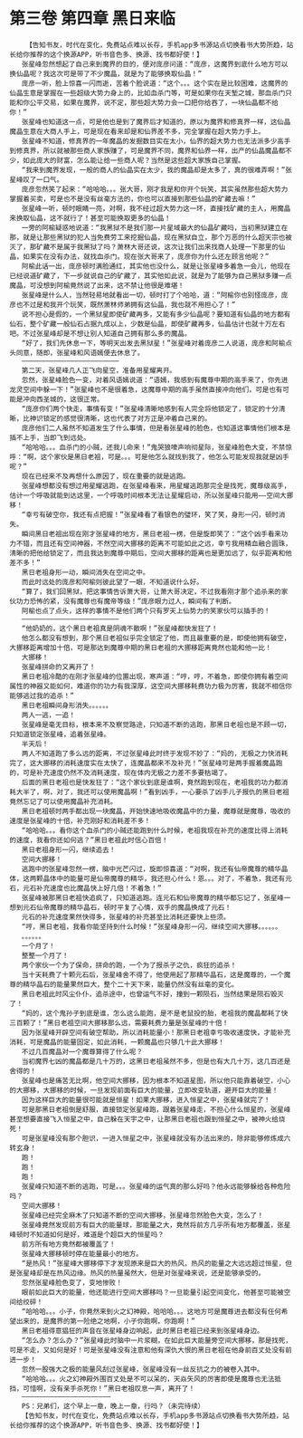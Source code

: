 # 第三卷 第四章 黑日来临
        【告知书友，时代在变化，免费站点难以长存，手机app多书源站点切换看书大势所趋，站长给你推荐的这个换源APP，听书音色多、换源、找书都好使！】
       张星峰忽然想起了自己来到魔界的目的，便对庞彦问道：“庞彦，这魔界到底什么地方可以换仙晶呢？我这次可是带了不少魔晶，就是为了能够换取仙晶！”
       庞彦一听，脸上惊喜一闪而逝，苦着个脸说道：“这个。。。这个实在是比较困难，这魔界的仙晶生意是掌握在一些超级大势力身上的，比如血杀门等，可是如果你在天堑之城，那血杀门只能和你公平交易，如果在魔界，说不定，那些超大势力会一口把你给吞了，一块仙晶都不给你！”
       张星峰也知道这一点，可是他也是到了魔界后才知道的，原以为魔界和修真界一样，这仙晶魔晶生意在大商人手上，可是现在看来却是和仙界差不多，完全掌握在超大势力手上。
       张星峰不知道，修真界的一年魔晶的发掘数目实在太小，仙界的超大势力也无法派多少高手到修真界，所以就被那些商人家族赚了，可是魔界不同，魔界和仙界一样，出产的仙晶魔晶都不少，如此庞大的财富，怎么能让给一些商人呢？当然是这些超大家族自己掌握。
       “我来到魔界发现，一般的商人的仙晶实在太少，我的魔晶却是太多了，真的很难弄啊！”张星峰叹了一口气。
       庞彦忽然笑了起来：“哈哈哈。。。张大哥，刚才我是和你开个玩笑，其实虽然那些超大势力掌握着买卖，可是也不是没有丝毫方法的，你也可以直接到那些仙晶的矿藏去嘛！”
       张星峰一听，顿时眼睛一亮，对啊，我不经过超大势力这一环，直接找矿藏的主人，用魔晶来换取仙晶，这不就行了！甚至可能换取更多的仙晶！
       一旁的阿榆疑惑地说道：“我黑狱不是我们那一片星域最大的仙晶矿藏吗，当初黑狱建立在那，就是让那些黑狱的犯人当免费劳工来挖掘仙晶，现在黑狱自立，那个万恶的什么超天宗也被灭了，那矿藏不是属于我黑狱了吗？萧林大哥还说，这次让我们出来找商人处理一下那里的仙晶，如果实在没有办法，就找血杀门。现在张大哥来了，庞彦你为什么还左顾言他呢？”
       阿榆此话一出，庞彦顿时满脸通红，其实他也没什么，就是让张星峰多着急一会儿，他现在已经说道矿藏了，下一步就说自己的矿藏了，其实他如此说，就是为了能够为自己黑狱多赚一点魔晶，可没想到阿榆竟然说了出来，这不禁让他很是难堪！
       张星峰是什么人，当然轻易地就看出一切，顿时打了个哈哈，道：“阿榆你也别怪庞彦，庞彦也不过是和我开个玩笑，既然萧林师弟拥有这仙晶，我也就不用担心了！”
       说不担心是假的，一个黑狱星即使矿藏再多，又能有多少仙晶呢？要知道有仙晶的地方都有仙石，整个矿藏一般仙石占据九成以上，少数是仙晶，即使矿藏再多，仙晶估计也就十万左右吧。不过张星峰却是不想让别人知道自己拥有那么多的魔晶。
       “好了，我们先休息一下，等明天出发去黑狱星！”张星峰对着庞彦二人说道，庞彦和阿榆点头同意，随即，张星峰和风语嫣便去休息了。
       ————————————————————————
       第二天，张星峰几人正飞向星空，准备用星耀离开。
       忽然，张星峰脸色一变，对着风语嫣说道：“语嫣，我感到有魔尊中期的高手来了，你先进龙灵空间中躲一下！”张星峰也不是很着急，这魔尊中期的高手虽然直接冲向他们，可是也有可能是冲向西圣城的，这很正常。
       “庞彦你们两个快走，事情有变！”张星峰清晰地感到有人完全将他锁定了，锁定的十分清晰，比神识锁定的感觉很清晰，这也代表了对方正是冲着自己来的。
       庞彦他们二人虽然不知道发生了什么事情，但是看张星峰的脸色，也知道这事情他们根本是插不上手，当即飞到远处。
       “哈哈哈。。。血杀门的小贼，还我儿命来！”鬼哭狼嚎声响彻星际，张星峰脸色大变，不禁惊呼：“啊，这个家伙是黑日老祖，可是。。。可是他怎么就找到我了，他怎么可能发现我就是凶手呢？”
       现在已经来不及再想什么原因了，现在重要的就是逃跑。
       张星峰想都没有想过用星耀逃跑，在张星峰看来，用星耀逃跑那完全是找死，魔尊级高手，估计一个呼吸就能到达这里，一个呼吸时间根本无法让星耀启动，所以张星峰只能用——空间大挪移！
       “幸亏有破空你，我还有点把握！”张星峰看了看银色的璧环，笑了笑，身形一闪，顿时消失。
       瞬间黑日老祖出现在刚才张星峰的地方，黑日老祖一楞，但是旋即笑了：“这个凶手看来功力不错，而且还有空间神器，不然空间大挪移的距离不可能如此之远，幸亏我用精血融合圆珠，清晰的把他给锁定了，而且我达到魔尊中期后，空间大挪移的距离也是更加远了，似乎距离和他差不多！”
       黑日老祖身形一动，瞬间消失在空间之中。
       而此时远处的庞彦和阿榆则彼此望了一眼，不知道说什么好。
       “算了，我们回黑狱，把这事情告诉萧大哥，让萧大哥决定，不过我看刚才那个追杀来的家伙功力恐怖的紧，没有魔尊也有魔帝等级！”庞彦眼力过人，瞬间有了判断。
       阿榆也点了点头，这样的事情不是他们两个只有罗天上仙势力的笑家伙可以插手的！
       ————————————————————————
       “他奶奶的，这个黑日老祖真是阴魂不散啊！”张星峰都快发狂了！
       他怎么都没有想到，那个黑日老祖似乎完全锁定了他，而且最重要的是，即使他拥有破空，大挪移距离增加十倍，可是那达到魔尊中期的黑日老祖的大挪移距离竟然也能和他一比！
       大挪移！
       张星峰拼命的又离开了！
       黑日老祖冷酷的在刚才张星峰的位置出现，寒声道：“哼，哼，不着急，即使你拥有着空间属性的神器又能如何，难道你的功力有我深厚，这空间大挪移耗费功力极为厉害，我就不相信你能够逃过我的追杀！”
       黑日老祖瞬间身形消失。。。。。。
       两人一逃，一追！
       张星峰是毫无目标，根本来不及察觉路途，只知道不断的逃跑，那黑日老祖也是不顾一切，只知道锁定张星峰，追着张星峰。
       半天后！
       两人不知道跑了多么远的距离，不过张星峰此时终于发现不妙了：“妈的，无极之力快消耗完了，这大挪移的消耗速度实在太快了，连魔晶都来不及补充！”张星峰可是两手握着魔晶跑的，可是补充速度仍然不及消耗速度，现在体内无极之力差不多要枯竭了。
       后面的黑日老祖也是快发狂了：“这个家伙到底是谁啊，竟然跑到现在，老祖我的功力都消耗大半了，啊，对了，我还可以使用魔晶啊！”看到凶手，一心要杀了凶手儿子报仇的黑日老祖竟然忘记了可以使用魔晶补充消耗。
       黑日老祖顿时两手都出现一块魔晶，开始快速地吸收魔晶中的力量，魔尊就是魔尊，吸收的速度是张星峰的十倍，补充刚好和消耗差不多！
       “哈哈哈。。。看你这个血杀门的小贼还能跑到什么时候，老祖我现在补充的速度比得上消耗的速度，我看你还如何逃？”黑日老祖此时信心百倍！
       黑日老祖身形一闪，继续追去！
       空间大挪移！
       逃跑中的张星峰忽然一楞，脑中光芒闪过，旋即惊喜道：“对啊，我还有仙帝魔尊的精华晶体，这两颗晶体中的能量可是仙帝魔尊的精华，我还担心什么！恩。。。对了，不着急，我还有元石，元石补充速度也比魔晶快上好几倍！不着急！”
       张星峰被那黑日老祖快追疯了，只知道逃跑。连元石和仙帝魔尊的精华都忘记了，张星峰一想到元石仙帝魔尊的精华晶石，顿时平复了心情，双手的魔晶换成了元石！
       元石的补充速度果然快得多，张星峰的补充甚至比消耗还要快上些须。
       “哼，黑日老祖，我看你能坚持到什么时候！”张星峰身形一闪，继续空间大挪移。。。。。。
       。。。。。。
       一个月了！
       整整一个月了！
       两个家伙一个为了保命，拼命的跑，一个为了报杀子之仇，疯狂的追杀！
       当十天耗费了十颗元石后，张星峰舍不得了，他使用起了那精华晶石，这是魔尊的，一个魔尊的精华晶石的能量果然巨大，整个二十天下来，能量仍然没有丝毫的变化。
       黑日老祖此时风尘仆仆，追杀途中，也曾运气不好，撞到一颗陨石，当然结果是陨石毁灭了！
       “妈的，这个鬼孙子到底是谁，怎么这么能跑，是不是老鼠投的胎，老祖我的魔晶都耗了快三百颗了！”黑日老祖空间大挪移那么远，需要耗费力量是张星峰的十倍！
       因为张星峰开辟空间有破空帮助，所以消耗能量小！那黑日老祖幸亏吸收速度快，才能补充消耗，可是魔晶的能量固定，如此消耗，一颗魔晶也只够几十此大挪移！
       不过几百魔晶对一个魔尊算得了什么呢？
       当初魔界七凶的魔晶都是几十万的，这黑日老祖虽然不多，但是也有大几十万，这几百还是舍得的！
       张星峰也是痛苦无比啊，他空间大挪移，因为根本不知道星图，所以他只能靠着破空，小心的大挪移，大挪移的时候，一旦发现前面有巨大的能量，立即改变轨道，避开巨大的能量！
       因为这样巨大的能量很可能就是恒星！如果大挪移，进入恒星之中，张星峰就完了！
       可是那黑日老祖倒是舒服，直接锁定张星峰跑，跟着张星峰走，不担心什么恒星的，张星峰甚至想要直接飞入恒星之中，自己躲在天宇之中，让那黑日老祖也跟到恒星之中，被神火给烧死！
       可是张星峰没有那个胆识，一进入恒星之中，张星峰就没有办法出来的，除非能够修炼成六转玄身！
       跑！
       跑！
       跑！
       张星峰只知道不断的逃跑，可是。。。张星峰的运气真的那么好吗？他永远能够躲给各种危险吗？
       空间大挪移！
       张星峰已经完全麻木了只知道不断的空间大挪移，张星峰忽然脸色大变，怎么了！
       张星峰竟然发现前方有巨大的能量球，那能量之大，竟然将前方几乎所有地方都覆盖，张星峰顿时不知道如何是好，难道是个超巨大的恒星吗？
       前方所有地方竟然都被覆盖了！
       张星峰大挪移顿时停在能量最小的地方。
       “是热风！”张星峰大挪移停下才发现原来是巨大的热风，热风的能量之大远远超过恒星，但是张星峰却是在热风边缘。热风的热量虽然大，但是对张星峰来说，还是能够承受的。
       忽然张星峰脸色变了，变地惨败！
       眼前如此巨大的能量，他还能进行空间大挪移吗？一旦能量引起空间变化，他甚至可能被空间给绞碎！
       “哈哈哈。。。小子，你竟然来到火之幻神殿，哈哈哈。。。这地方可是魔尊进去都没有任何希望出来的，是魔界的第一险绝之地啊，小子你跑啊，你跑啊！”
       黑日老祖得意猖狂的声音在张星峰身边响起，此时黑日老祖已经来到张星峰身边。
       “怎么办？怎么办？”张星峰此时脑中一片浆糊，在如此巨大能量旁空间大挪移，那是找死，可是不走，又如何是好！可是张星峰没有注意和他有深仇大恨的黑日老祖在他身前百丈处没有前进一步！
       忽然一股强大之极的能量风刮过张星峰，张星峰没有一丝反抗之力的被卷入其中。
       “哈哈哈。。。火之幻神殿外围百丈处是不可以呆的，天焱矢风的厉害即使是魔尊也无法抵挡，可惜啊，没有亲手杀死你！”黑日老祖叹息一声，离开了！
       ——————————————————————
       PS：兄弟们，这个早上一章，晚上一章，行吗？（未完待续）
       【告知书友，时代在变化，免费站点难以长存，手机app多书源站点切换看书大势所趋，站长给你推荐的这个换源APP，听书音色多、换源、找书都好使！】